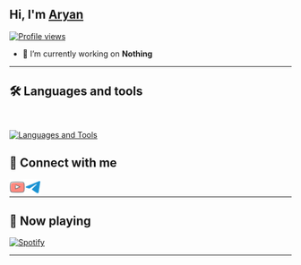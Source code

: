 ## Hi, I'm [Aryan](https://t.me/minkxx69) 
[![Profile views](https://komarev.com/ghpvc/?username=minkxx&label=Profile%20views)](https://github.com/minkxx)
- 💫 I’m currently working on **Nothing**
---

## 🛠️ Languages and tools
</br>

[![Languages and Tools](https://skillicons.dev/icons?i=vscode,git,github,heroku,redis,mongodb,html,py,js&perline=10)](https://t.me/minkxx69)

## 🔗 Connect with me

<!-- png icons from https://iconscout.com/ -->
<a href="https://youtube.com/mnkxx69" class="padded"><img align="left" alt="minkxx" width="28px" src="./res/youtube.png" /></a> 
<a href="https://telegram.dog/minkxx69" class="padded"><img align="left" alt="minkxx" width="28px" src="./res/telegram.png" /></a> 
</br>

---
## 🎵 Now playing

[![Spotify](https://minkxx-spotify-readme.vercel.app/api?theme=dark&rainbow=true&scan=true&spin=True)](https://open.spotify.com/user/31uynq4le2x5h7g2erg73nu2wzzy)

---
